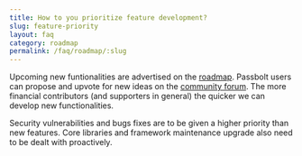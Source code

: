 ```yaml
---
title: How to you prioritize feature development?
slug: feature-priority
layout: faq
category: roadmap
permalink: /faq/roadmap/:slug
---
```

Upcoming new funtionalities are advertised on the [roadmap](https://www.passbolt.com/roadmap).
Passbolt users can propose and upvote for new ideas on the [community forum](https://community.passbolt.com).
The more financial contributors (and supporters in general) the quicker we can develop new functionalities.

Security vulnerabilities and bugs fixes are to be given a higher priority than new features.
Core libraries and framework maintenance upgrade also need to be dealt with proactively.
